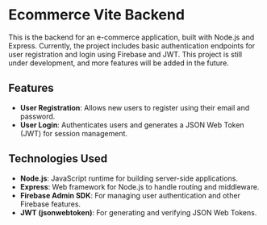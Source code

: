 # Ecommerce Vite Backend

This is the backend for an e-commerce application, built with Node.js and Express. Currently, the project includes basic authentication endpoints for user registration and login using Firebase and JWT. This project is still under development, and more features will be added in the future.

## Features

- **User Registration**: Allows new users to register using their email and password.
- **User Login**: Authenticates users and generates a JSON Web Token (JWT) for session management.

## Technologies Used

- **Node.js**: JavaScript runtime for building server-side applications.
- **Express**: Web framework for Node.js to handle routing and middleware.
- **Firebase Admin SDK**: For managing user authentication and other Firebase features.
- **JWT (jsonwebtoken)**: For generating and verifying JSON Web Tokens.